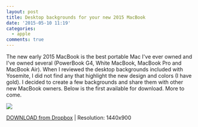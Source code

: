 ```yaml
---
layout: post
title: Desktop backgrounds for your new 2015 MacBook
date: '2015-05-10 11:19'
categories:
  - apple
comments: true
---
```


The new early 2015 MacBook is the best portable Mac I've ever owned and I've owned several (PowerBook G4, White MacBook, MacBook Pro and MacBook Air). When I reviewed the desktop backgrounds included with Yosemite, I did not find any that highlight the new design and colors (I have gold). I decided to create a few backgrounds and share them with other new MacBook owners. Below is the first available for download. More to come.

![](http://www.stevencombs.com/images/posts/MacBookKeyboardDesktopPreview.png)

[DOWNLOAD from Dropbox](https://www.dropbox.com/s/42009q431b3o2y4/MacBookKeyboardDesktop.png?dl=0) | Resolution: 1440x900
